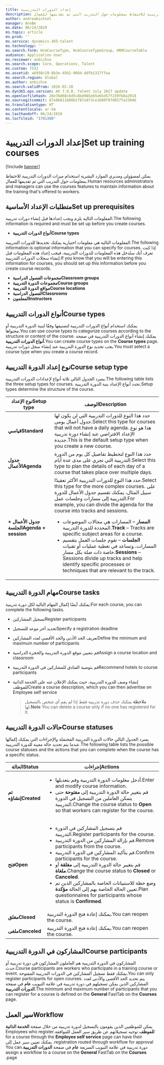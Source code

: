 ```yaml
---
title: إعداد الدورات التدريبية
description: يمكن لمسؤولي ومديري الموارد البشرية استخدام ميزات الدورات التدريبية للاحتفاظ بمعلومات حول التدريب التي تم تقديمها للعمال.
author: andreabichsel
manager: AnnBe
ms.date: 06/24/2019
ms.topic: article
ms.prod: ''
ms.service: dynamics-365-talent
ms.technology: ''
ms.search.form: HcmCourseType, HcmCourseTypeGroup, HRMCourseTable
audience: Application User
ms.reviewer: anbichse
ms.search.scope: Core, Operations, Talent
ms.custom: 7532
ms.assetid: a6950c29-8b3e-45b2-9084-ddfb1317ffaa
ms.search.region: Global
ms.author: anbichse
ms.search.validFrom: 2016-02-28
ms.dyn365.ops.version: AX 7.0.0, Talent July 2017 update
ms.openlocfilehash: 26e76d68c6d5c8bd965e65e65d57f239fb8a2918
ms.sourcegitcommit: 87e8b811680b1f87a973ce1680f07d657fa23046
ms.translationtype: HT
ms.contentlocale: ar-SA
ms.lasthandoff: 06/24/2019
ms.locfileid: "1701380"
---
```

# <a name="set-up-training-courses"></a><span data-ttu-id="d9ed2-103">إعداد الدورات التدريبية</span><span class="sxs-lookup"><span data-stu-id="d9ed2-103">Set up training courses</span></span>

[!include [banner](includes/banner.md)]

<span data-ttu-id="d9ed2-104">يمكن لمسؤولي ومديري الموارد البشرية استخدام ميزات الدورات التدريبية للاحتفاظ بمعلومات حول التدريب التي تم تقديمها للعمال.</span><span class="sxs-lookup"><span data-stu-id="d9ed2-104">Human resources administrators and managers can use the courses features to maintain information about the training that's offered to workers.</span></span>

 <a name="set-up-prerequisites"></a><span data-ttu-id="d9ed2-105"> متطلبات الإعداد الأساسية</span><span class="sxs-lookup"><span data-stu-id="d9ed2-105">Set up prerequisites</span></span>
---------------------

<span data-ttu-id="d9ed2-106">المعلومات التالية يلزم ويجب إعدادها قبل إنشاء دورات تدريبية.</span><span class="sxs-lookup"><span data-stu-id="d9ed2-106">The following information is required and must be set up before you create courses.</span></span>
-   <span data-ttu-id="d9ed2-107">**أنواع الدورات التدريبية**</span><span class="sxs-lookup"><span data-stu-id="d9ed2-107">**Course types**</span></span>

<span data-ttu-id="d9ed2-108">المعلومات التالية هي معلومات اختيارية يمكنك تحديدها للدورات التدريبية.</span><span class="sxs-lookup"><span data-stu-id="d9ed2-108">The following information is optional information that you can specify for courses.</span></span> <span data-ttu-id="d9ed2-109">إذا كنت تعرف أنك ستُدخل هذه المعلومات للدورات التدريبية، فيجب إعداد هذه المعلومات قبل إنشاء سجلات الدورات التدريبية.</span><span class="sxs-lookup"><span data-stu-id="d9ed2-109">If you know that you will be entering this information for courses, you should set up this information before you create course records.</span></span>
-   <span data-ttu-id="d9ed2-110">**مجموعات الفصول الدراسية**</span><span class="sxs-lookup"><span data-stu-id="d9ed2-110">**Classroom groups**</span></span>
-   <span data-ttu-id="d9ed2-111">**مجموعات الدورة التدريبية**</span><span class="sxs-lookup"><span data-stu-id="d9ed2-111">**Course groups**</span></span>
-   <span data-ttu-id="d9ed2-112">**مواقع الدورة التدريبية**</span><span class="sxs-lookup"><span data-stu-id="d9ed2-112">**Course locations**</span></span>
-   <span data-ttu-id="d9ed2-113">**الفصول الدراسية**</span><span class="sxs-lookup"><span data-stu-id="d9ed2-113">**Classrooms**</span></span>
-   <span data-ttu-id="d9ed2-114">**المعلمون**</span><span class="sxs-lookup"><span data-stu-id="d9ed2-114">**Instructors**</span></span>

## <a name="course-types"></a><span data-ttu-id="d9ed2-115">أنواع الدورات التدريبية</span><span class="sxs-lookup"><span data-stu-id="d9ed2-115">Course types</span></span>
<span data-ttu-id="d9ed2-116">يمكنك استخدام أنواع الدورات التدريبية لتصنيفها وفقًا لبنية الدورة التدريبية أو محتواها.</span><span class="sxs-lookup"><span data-stu-id="d9ed2-116">You can use course types to categorize courses according to the structure or content of the course.</span></span> <span data-ttu-id="d9ed2-117">يمكنك إنشاء أنواع الدورات التدريبية في صفحة **أنواع الدورات التدريبية**.</span><span class="sxs-lookup"><span data-stu-id="d9ed2-117">You can create course types on the **Course types** page.</span></span> <span data-ttu-id="d9ed2-118">يجب تحديد نوع الدورة التدريبية عند إنشاء سجل دورات تدريبية.</span><span class="sxs-lookup"><span data-stu-id="d9ed2-118">You must select a course type when you create a course record.</span></span>

## <a name="course-setup-type"></a><span data-ttu-id="d9ed2-119">نوع إعداد الدورة التدريبية</span><span class="sxs-lookup"><span data-stu-id="d9ed2-119">Course setup type</span></span>
<span data-ttu-id="d9ed2-120">يسرد الجدول التالي ثلاثة أنواع لإعدادات الدورات التدريبية.</span><span class="sxs-lookup"><span data-stu-id="d9ed2-120">The following table lists the three setup types for courses.</span></span> <span data-ttu-id="d9ed2-121">تحدد أنواع الإعداد بنية الدورة التدريبية.</span><span class="sxs-lookup"><span data-stu-id="d9ed2-121">Setup types determine the structure of the course.</span></span>

<table>
<thead>
<tr class="header">
<th><span data-ttu-id="d9ed2-122">نوع الإعداد</span><span class="sxs-lookup"><span data-stu-id="d9ed2-122">Setup type</span></span></th>
<th><span data-ttu-id="d9ed2-123">الوصف</span><span class="sxs-lookup"><span data-stu-id="d9ed2-123">Description</span></span></th>
</tr>
</thead>
<tbody>
<tr class="odd">
<td><span data-ttu-id="d9ed2-124"><strong>قياسي</strong></span><span class="sxs-lookup"><span data-stu-id="d9ed2-124"><strong>Standard</strong></span></span></td>
<td><span data-ttu-id="d9ed2-125">حدد هذا النوع للدورات التدريبية التي لن يكون لها جدول أعمال يومي.</span><span class="sxs-lookup"><span data-stu-id="d9ed2-125">Select this type for courses that will not have a daily agenda.</span></span> <span data-ttu-id="d9ed2-126">هذا هو نوع الإعداد الافتراضي عند إنشاء دورة تدريبية جديدة.</span><span class="sxs-lookup"><span data-stu-id="d9ed2-126">This is the default setup type when you create a new course.</span></span></td>
</tr>
<tr class="even">
<td><span data-ttu-id="d9ed2-127"><strong>جدول الأعمال</strong></span><span class="sxs-lookup"><span data-stu-id="d9ed2-127"><strong>Agenda</strong></span></span></td>
<td><span data-ttu-id="d9ed2-128">حدد هذا النوع لتخطيط تفاصيل كل يوم من الدورة التدريبية التي تجري على مدى عدة أيام.</span><span class="sxs-lookup"><span data-stu-id="d9ed2-128">Select this type to plan the details of each day of a course that takes place over multiple days.</span></span></td>
</tr>
<tr class="odd">
<td><span data-ttu-id="d9ed2-129"><strong>جدول الأعمال + الجلسة</strong></span><span class="sxs-lookup"><span data-stu-id="d9ed2-129"><strong>Agenda + session</strong></span></span></td>
<td><span data-ttu-id="d9ed2-130">حدد هذا النوع للدورات التدريبية الأكثر تعقيدًا.</span><span class="sxs-lookup"><span data-stu-id="d9ed2-130">Select this type for the more complex courses.</span></span> <span data-ttu-id="d9ed2-131">على سبيل المثال، يمكنك تقسيم جدول الأعمال للدورة التدريبية إلى مسارات وجلسات عمل.</span><span class="sxs-lookup"><span data-stu-id="d9ed2-131">For example, you can divide the agenda for the course into tracks and sessions.</span></span>
<ul>
<li><span data-ttu-id="d9ed2-132"><strong>المسار</strong> – المسارات هي مجالات الموضوعات المحددة للدورة التدريبية.</span><span class="sxs-lookup"><span data-stu-id="d9ed2-132"><strong>Track</strong> – Tracks are specific subject areas for a course.</span></span></li>
<li><span data-ttu-id="d9ed2-133"><strong>الجلسات</strong> – تقوم جلسات العمل بتقسيم المسارات، وتساعد في تغطية عمليات أو تقنيات خاصة ذات صلة بكل مسار.</span><span class="sxs-lookup"><span data-stu-id="d9ed2-133"><strong>Sessions</strong> – Sessions divide up tracks and help identify specific processes or techniques that are relevant to the track.</span></span></li>
</ul></td>
</tr>
</tbody>
</table>

## <a name="course-tasks"></a><span data-ttu-id="d9ed2-134">مهام الدورة التدريبية</span><span class="sxs-lookup"><span data-stu-id="d9ed2-134">Course tasks</span></span>
<span data-ttu-id="d9ed2-135">يمكنك أيضًا إكمال المهام التالية لكل دورة تدريبية:</span><span class="sxs-lookup"><span data-stu-id="d9ed2-135">For each course, you can complete the following tasks.</span></span>
- <span data-ttu-id="d9ed2-136">تسجيل المشاركين</span><span class="sxs-lookup"><span data-stu-id="d9ed2-136">Register participants</span></span>
- <span data-ttu-id="d9ed2-137">تحديد آخر موعد للتسجيل</span><span class="sxs-lookup"><span data-stu-id="d9ed2-137">Specify a registration deadline</span></span>
- <span data-ttu-id="d9ed2-138">تعريف الحد الأدنى والحد الأقصى لعدد المشاركين</span><span class="sxs-lookup"><span data-stu-id="d9ed2-138">Define the minimum and maximum number of participants</span></span>
- <span data-ttu-id="d9ed2-139">قم بتعيين موقع الدورة التدريبية والحجرة الدراسية</span><span class="sxs-lookup"><span data-stu-id="d9ed2-139">Assign a course location and classroom</span></span>
- <span data-ttu-id="d9ed2-140">قم بتوصية الفنادق للمشاركين في الدورة التدريبية</span><span class="sxs-lookup"><span data-stu-id="d9ed2-140">Recommend hotels to course participants</span></span>
- <span data-ttu-id="d9ed2-141">إنشاء وصف للدورة التدريبية، حيث يمكنك الإعلان عنه على الخدمة الذاتية للموظف</span><span class="sxs-lookup"><span data-stu-id="d9ed2-141">Create a course description, which you can then advertise on Employee self service</span></span>

  ><span data-ttu-id="d9ed2-142">**ملاحظة** يمكنك حذف دورة تدريبية فقط إذا لم يقم أي شخص بالتسجيل لها.</span><span class="sxs-lookup"><span data-stu-id="d9ed2-142">**Note** You can delete a course only if no one has registered for it.</span></span> 

## <a name="course-statuses"></a><span data-ttu-id="d9ed2-143">حالات الدورة التدريبية</span><span class="sxs-lookup"><span data-stu-id="d9ed2-143">Course statuses</span></span>
<span data-ttu-id="d9ed2-144">يسرد الجدول التالي حالات الدورة التدريبية المحتملة والإجراءات التي يمكنك إكمالها عندما يتم تحديد حالة معينة للدورة التدريبية.</span><span class="sxs-lookup"><span data-stu-id="d9ed2-144">The following table lists the possible course statuses and the actions that you can complete when the course has a specific status.</span></span>

<table>
<thead>
<tr class="header">
<th><span data-ttu-id="d9ed2-145">الحالة</span><span class="sxs-lookup"><span data-stu-id="d9ed2-145">Status</span></span></th>
<th><span data-ttu-id="d9ed2-146">إجراءات</span><span class="sxs-lookup"><span data-stu-id="d9ed2-146">Actions</span></span></th>
</tr>
</thead>
<tbody>
<tr class="odd">
<td><span data-ttu-id="d9ed2-147"><strong>تم إنشاؤه</strong></span><span class="sxs-lookup"><span data-stu-id="d9ed2-147"><strong>Created</strong></span></span></td>
<td><ul>
<li><span data-ttu-id="d9ed2-148">أدخل معلومات الدورة التدريبية وقم بتعديلها.</span><span class="sxs-lookup"><span data-stu-id="d9ed2-148">Enter and modify course information.</span></span></li>
<li><span data-ttu-id="d9ed2-149">قم بتغيير حالة الدورة التدريبية إلى <strong>مفتوحة</strong> حتى يتمكن العاملين من التسجيل في الدورة التدريبية.</span><span class="sxs-lookup"><span data-stu-id="d9ed2-149">Change the course status to <strong>Open</strong> so that workers can register for the course.</span></span></li>
</ul></td>
</tr>
<tr class="even">
<td><span data-ttu-id="d9ed2-150"><strong>فتح</strong></span><span class="sxs-lookup"><span data-stu-id="d9ed2-150"><strong>Open</strong></span></span></td>
<td><ul>
<li><span data-ttu-id="d9ed2-151">قم بتسجيل المشاركين في الدورة التدريبية.</span><span class="sxs-lookup"><span data-stu-id="d9ed2-151">Register participants for the course.</span></span></li>
<li><span data-ttu-id="d9ed2-152">قم بإزالة المشاركين من الدورة التدريبية.</span><span class="sxs-lookup"><span data-stu-id="d9ed2-152">Remove participants from the course.</span></span></li>
<li><span data-ttu-id="d9ed2-153">قم بتأكيد المشاركين في الدورة التدريبية.</span><span class="sxs-lookup"><span data-stu-id="d9ed2-153">Confirm participants for the course.</span></span></li>
<li><span data-ttu-id="d9ed2-154">قم بتغيير حالة الدورة التدريبية إلى<strong> مغلقة</strong> أو <strong>ملغاة</strong>.</span><span class="sxs-lookup"><span data-stu-id="d9ed2-154">Change the course status to <strong>Closed</strong> or <strong>Canceled</strong>.</span></span></li>
<li><span data-ttu-id="d9ed2-155">وضع خطة للاستبيانات الخاصة بالمشاركين الذين تم تعيين الحالة الخاصة بهم إلى الحالة <strong>مؤكدة</strong>.</span><span class="sxs-lookup"><span data-stu-id="d9ed2-155">Plan questionnaires for participants whose status is <strong>Confirmed</strong>.</span></span></li>
</ul></td>
</tr>
<tr class="odd">
<td><span data-ttu-id="d9ed2-156"><strong>‏‏مغلق</strong></span><span class="sxs-lookup"><span data-stu-id="d9ed2-156"><strong>Closed</strong></span></span></td>
<td><span data-ttu-id="d9ed2-157">يمكنك إعادة فتح الدورة التدريبية.</span><span class="sxs-lookup"><span data-stu-id="d9ed2-157">You can reopen the course.</span></span></td>
</tr>
<tr class="even">
<td><span data-ttu-id="d9ed2-158"><strong>ملغى</strong></span><span class="sxs-lookup"><span data-stu-id="d9ed2-158"><strong>Canceled</strong></span></span></td>
<td><span data-ttu-id="d9ed2-159">يمكنك إعادة فتح الدورة التدريبية.</span><span class="sxs-lookup"><span data-stu-id="d9ed2-159">You can reopen the course.</span></span></td>
</tr>
</tbody>
</table>

## <a name="course-participants"></a><span data-ttu-id="d9ed2-160">المشاركون في الدورة التدريبية</span><span class="sxs-lookup"><span data-stu-id="d9ed2-160">Course participants</span></span>
<span data-ttu-id="d9ed2-161">المشاركون في الدورة التدريبية هم العاملون المشاركون في دورة تدريبية أو حدث.</span><span class="sxs-lookup"><span data-stu-id="d9ed2-161">Course participants are workers who participate in a training course or event.</span></span> <span data-ttu-id="d9ed2-162">يمكنك فقط تسجيل المشاركين في الدورات التدريبية المفتوحة.</span><span class="sxs-lookup"><span data-stu-id="d9ed2-162">You can only register participants for open courses.</span></span> <span data-ttu-id="d9ed2-163">يتم تحديد الحد الأقصى والأدنى لعدد المشاركين الذين يمكن تسجيلهم في دورة تدريبية في علامة التبويب **عام** في صفحة **الدورات التدربيبة**.</span><span class="sxs-lookup"><span data-stu-id="d9ed2-163">The minimum and maximum number of participants that you can register for a course is defined on the **General** FastTab on the **Courses** page.</span></span>

<a name="workflow"></a><span data-ttu-id="d9ed2-164">سير العمل</span><span class="sxs-lookup"><span data-stu-id="d9ed2-164">Workflow</span></span>
--------

<span data-ttu-id="d9ed2-165">‏‫يمكن للموظفين الذين يقومون بالتسجيل لدورة تدريبية من خلال صفحة **الخدمة الذاتية للموظف** توجيه تسجيلاتهم عن طريق سير العمل للموافقة.</span><span class="sxs-lookup"><span data-stu-id="d9ed2-165">Employees who register for a course through the **Employee self service** page can have their registration routed through workflow for approval.</span></span> <span data-ttu-id="d9ed2-166">يمكنك تعيين سير عمل إلى دورة تدريبية في علامة التبويب السريعة **عام** في صفحة **الدورات التدريبية‬‏‫**.</span><span class="sxs-lookup"><span data-stu-id="d9ed2-166">You can assign a workflow to a course on the **General** FastTab on the **Courses** page.</span></span>





